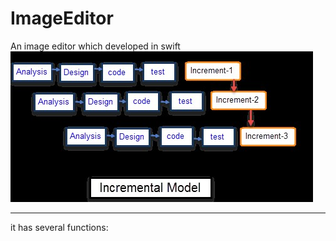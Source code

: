 # ImageEditor
An image editor which developed in swift<br>
![Image text](https://github.com/1143349706/ImageEditor/blob/master/screenshot/1.jpg?raw=true)<br><hr>
it has several functions:
